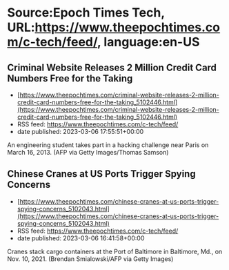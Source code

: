 # Source:Epoch Times Tech, URL:https://www.theepochtimes.com/c-tech/feed/, language:en-US

## Criminal Website Releases 2 Million Credit Card Numbers Free for the Taking
 - [https://www.theepochtimes.com/criminal-website-releases-2-million-credit-card-numbers-free-for-the-taking_5102446.html](https://www.theepochtimes.com/criminal-website-releases-2-million-credit-card-numbers-free-for-the-taking_5102446.html)
 - RSS feed: https://www.theepochtimes.com/c-tech/feed/
 - date published: 2023-03-06 17:55:51+00:00

An engineering student takes part in a hacking challenge near Paris on March 16, 2013. (AFP via Getty Images/Thomas Samson)

## Chinese Cranes at US Ports Trigger Spying Concerns
 - [https://www.theepochtimes.com/chinese-cranes-at-us-ports-trigger-spying-concerns_5102043.html](https://www.theepochtimes.com/chinese-cranes-at-us-ports-trigger-spying-concerns_5102043.html)
 - RSS feed: https://www.theepochtimes.com/c-tech/feed/
 - date published: 2023-03-06 16:41:58+00:00

Cranes stack cargo containers at the Port of Baltimore in Baltimore, Md., on Nov. 10, 2021. (Brendan Smialowski/AFP via Getty Images)

